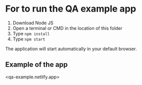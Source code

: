 # For to run the QA example app

1. Download Node JS
2. Open a terminal or CMD in the location of this folder
3. Type `npm install`
4. Type `npm start`

The application will start automatically in your default browser.

## Example of the app

<qa-example.netlify.app>
